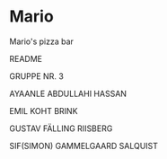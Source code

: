 # Mario
Mario's pizza bar

README

GRUPPE NR. 3

AYAANLE ABDULLAHI HASSAN

EMIL KOHT BRINK

GUSTAV FÄLLING RIISBERG

SIF(SIMON) GAMMELGAARD SALQUIST
